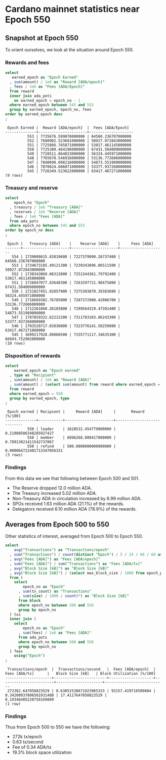 # Cardano mainnet statistics near Epoch 550


## Snapshot at Epoch 550

To orient ourselves, we look at the situation around Epoch 550.


### Rewards and fees

```sql
select
   earned_epoch as "Epoch Earned"
  , sum(amount) / 1e6 as "Reward [ADA/epoch]"
  , fees / 1e6 as "Fees [ADA/Epoch]"
  from reward
  inner join ada_pots
    on earned_epoch = epoch_no - 1
  where earned_epoch between 545 and 553
  group by earned_epoch, epoch_no, fees
order by earned_epoch desc
;
```

```console
 Epoch Earned |  Reward [ADA/epoch]  |  Fees [ADA/Epoch]  
--------------+----------------------+--------------------
          553 | 7735676.599078000000 | 64560.236707000000
          552 | 7680902.523601000000 | 50927.072843000000
          551 | 7725866.765871000000 | 53017.461145000000
          550 | 7725300.464196000000 | 67431.504009000000
          549 | 7728511.864023000000 | 56324.445971000000
          548 | 7765678.546916000000 | 53136.772606000000
          547 | 7840690.098216000000 | 54873.551989000000
          546 | 7870624.686871000000 | 53377.937268000000
          545 | 7726349.523622000000 | 63417.467271000000
(9 rows)
```


### Treasury and reserve

```sql
select
    epoch_no "Epoch"
  , treasury / 1e6 "Treasury [ADA]"
  , reserves / 1e6 "Reserve [ADA]"
  , fees / 1e6 "Fees [ADA]"
  from ada_pots
  where epoch_no between 545 and 555
order by epoch_no desc
;
```

```console
 Epoch |   Treasury [ADA]    |    Reserve [ADA]    |     Fees [ADA]     
-------+---------------------+---------------------+--------------------
   554 | 1739008615.83819600 | 7227379990.26737400 | 64560.236707000000
   553 | 1734673185.49121300 | 7239343896.06511500 | 50927.072843000000
   552 | 1730343069.06313000 | 7251344361.79792400 | 53017.461145000000
   551 | 1726047077.83648300 | 7263297721.98475800 | 67431.504009000000
   550 | 1721027451.02057900 | 7275303870.39383600 | 56324.445971000000
   549 | 1716669382.76785800 | 7287372980.42086700 | 53136.772606000000
   548 | 1712261860.26103800 | 7299564319.47391400 | 54873.551989000000
   547 | 1707859322.62212200 | 7311783103.86243300 | 53377.937268000000
   546 | 1703528717.03830800 | 7323776141.50259800 | 63417.467271000000
   545 | 1699217928.89060500 | 7335771117.34635300 | 66943.752902000000
(10 rows)
```


### Disposition of rewards

```sql
select
    earned_epoch as "Epoch earned"
  , type as "Recipient"
  , sum(amount) / 1e6 as "Reward [ADA]"
  , sum(amount) / (select sum(amount) from reward where earned_epoch = 550) as "Reward [%/100]"
  from reward
  where earned_epoch = 550
  group by earned_epoch, type
;
```

```console
 Epoch earned | Recipient |     Reward [ADA]     |       Reward [%/100]       
--------------+-----------+----------------------+----------------------------
          550 | leader    | 1628532.454779000000 |     0.21080506348285927427
          550 | member    | 6096268.009417000000 |     0.78913021411542737867
          550 | refund    | 500.0000000000000000 | 0.000064722401713347056331
(3 rows)
```


### Findings

From this data we see that following between Epoch 500 and 501.

- The Reserve dropped 12.0 million ADA.
- The Treasury increased 5.02 million ADA.
- Non-Treasury ADA in circulation increased by 6.99 million ADA.
- SPOs received 1.63 million ADA (21.1%) of the rewards.
- Delegators received 6.10 million ADA (78.9%) of the rewards.


## Averages from Epoch 500 to 550

Other statistics of interest, averaged from Epoch 500 to Epoch 550.

```sql
select
    avg("Transactions") as "Transactions/epoch"
  , sum("Transactions") / count(distinct "Epoch") / 5 / 24 / 60 / 60 as "Transactions/second"
  , avg("Fees [ADA]") as "Fees [ADA/epoch]"
  , sum("Fees [ADA]") / sum("Transactions") as "Fees [ADA/tx]"
  , avg("Block Size [kB]") as "Block Size [kB]"
  , avg("Block Size [kB]") / (select max_block_size / 1000 from epoch_param where epoch_no = 550) as "Block Utilization [%/100]"
  from (
    select
        epoch_no as "Epoch"
      , sum(tx_count) as "Transactions"
      , sum(size) / 1000 / count(*) as "Block Size [kB]"
      from block
      where epoch_no between 500 and 550
      group by epoch_no
  ) txs
  inner join (
    select
        epoch_no as "Epoch"
      , sum(fees) / 1e6 as "Fees [ADA]"
      from ada_pots
      where epoch_no between 500 and 550
      group by epoch_no
  ) fees
    using("Epoch")
;
```

```console
 Transactions/epoch  |  Transactions/second   |  Fees [ADA/epoch]  |     Fees [ADA/tx]      |   Block Size [kB]   | Block Utilization [%/100] 
---------------------+------------------------+--------------------+------------------------+---------------------+---------------------------
 272382.647058823529 | 0.63051538671023965333 | 93157.419716509804 | 0.34200937806581931488 | 17.4117647058823529 |    0.19346405228758169889
(1 row)
```


### Findings

Thus from Epoch 500 to 550 we have the following:

- 272k tx/epoch
- 0.63 tx/second
- Fee of 0.34 ADA/tx
- 19.3% block space utilization

